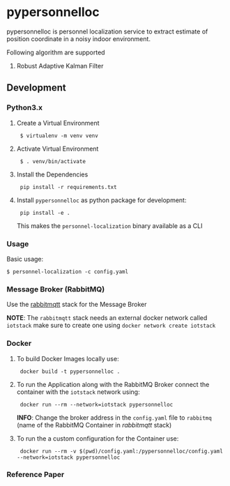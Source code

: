 # pypersonnelloc

pypersonnelloc is personnel localization service to extract estimate of position coordinate in a noisy indoor environment.

Following algorithm are supported

1. Robust Adaptive Kalman Filter

## Development

### Python3.x

1. Create a Virtual Environment
   
        $ virtualenv -m venv venv

2. Activate Virtual Environment

        $ . venv/bin/activate 

3. Install the Dependencies

        pip install -r requirements.txt

4. Install `pypersonnelloc` as python package for development:

        pip install -e .

   This makes the `personnel-localization` binary available as a CLI

### Usage
Basic usage:

    $ personnel-localization -c config.yaml

### Message Broker (RabbitMQ)

Use the [rabbitmqtt](https://github.com/virtual-origami/rabbitmqtt) stack for the Message Broker

__NOTE__: The `rabbitmqtt` stack needs an external docker network called `iotstack` make sure to create one using `docker network create iotstack`

### Docker

1. To build Docker Images locally use:

        docker build -t pypersonnelloc .

2. To run the Application along with the RabbitMQ Broker connect the container with the `iotstack` network using:

        docker run --rm --network=iotstack pypersonnelloc
    
    __INFO__: Change the broker address in the `config.yaml` file to `rabbitmq` (name of the RabbitMQ Container in _rabbitmqtt_ stack)

3. To run the a custom configuration for the Container use:

        docker run --rm -v $(pwd)/config.yaml:/pypersonnelloc/config.yaml --network=iotstack pypersonnelloc

### Reference Paper

[1]: https://doi.org/10.3390/s18061970	"Heading Estimation for Pedestrian Dead Reckoning Based on Robust Adaptive Kalman Filtering"



